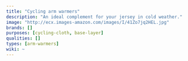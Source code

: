```yaml
---
title: "Cycling arm warmers"
description: "An ideal complement for your jersey in cold weather."
image: "http://ecx.images-amazon.com/images/I/41Zo7jq2HEL.jpg"
brands: []
purposes: [cycling-cloth, base-layer]
qualities: []
types: [arm-warmers]
wiki: ~
---
```

